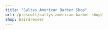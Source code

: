 ```yaml
---
title: "Saltys American Barber Shop"
url: /prescott/saltys-american-barber-shop/
shop: hairdresser
---
```

